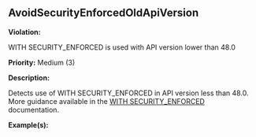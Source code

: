 AvoidSecurityEnforcedOldApiVersion[](#avoidsecurityenforcedoldapiversion)
------------------------------------------------------------------------------------------------------------------------------------------------------

**Violation:**

   WITH SECURITY_ENFORCED is used with API version lower than 48.0


**Priority:** Medium (3)

**Description:**

   Detects use of WITH SECURITY_ENFORCED in API version less than 48.0. More guidance available in the [WITH SECURITY_ENFORCED](https://developer.salesforce.com/docs/atlas.en-us.apexcode.meta/apexcode/apex_classes_with_security_enforced.htm#apex_classes_with_security_enforced) documentation.

**Example(s):**

   

